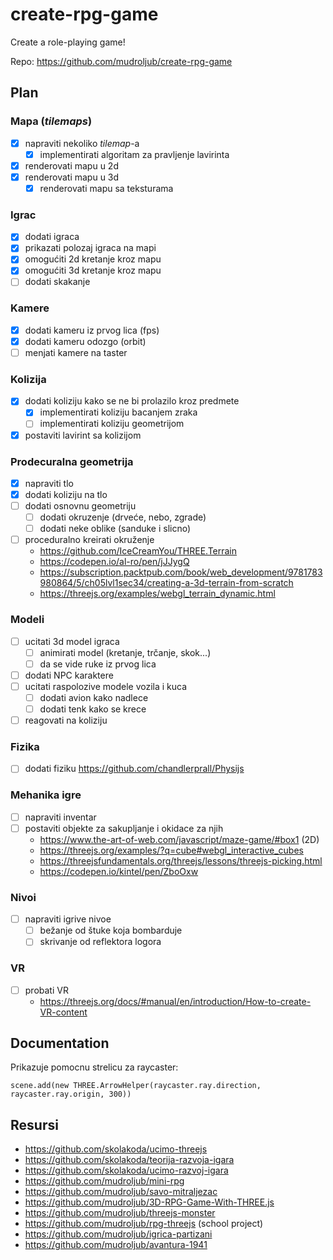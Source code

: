 # create-rpg-game

Create a role-playing game!

Repo: https://github.com/mudroljub/create-rpg-game

## Plan

### Mapa (*tilemaps*)

- [x] napraviti nekoliko *tilemap*-a
  - [x] implementirati algoritam za pravljenje lavirinta
- [x] renderovati mapu u 2d
- [x] renderovati mapu u 3d
  - [x] renderovati mapu sa teksturama

### Igrac

- [x] dodati igraca
- [x] prikazati polozaj igraca na mapi
- [x] omogućiti 2d kretanje kroz mapu
- [x] omogućiti 3d kretanje kroz mapu
- [ ] dodati skakanje

### Kamere

- [x] dodati kameru iz prvog lica (fps)
- [x] dodati kameru odozgo (orbit)
- [ ] menjati kamere na taster

### Kolizija

- [x] dodati koliziju kako se ne bi prolazilo kroz predmete
  - [x] implementirati koliziju bacanjem zraka
  - [ ] implementirati koliziju geometrijom
- [x] postaviti lavirint sa kolizijom

### Prodecuralna geometrija

- [x] napraviti tlo
- [x] dodati koliziju na tlo
- [ ] dodati osnovnu geometriju
  - [ ] dodati okruzenje (drveće, nebo, zgrade)
  - [ ] dodati neke oblike (sanduke i slicno)
- [ ] proceduralno kreirati okruženje
  - https://github.com/IceCreamYou/THREE.Terrain
  - https://codepen.io/al-ro/pen/jJJygQ
  - https://subscription.packtpub.com/book/web_development/9781783980864/5/ch05lvl1sec34/creating-a-3d-terrain-from-scratch
  - https://threejs.org/examples/webgl_terrain_dynamic.html

### Modeli

- [ ] ucitati 3d model igraca
  - [ ] animirati model (kretanje, trčanje, skok...)
  - [ ] da se vide ruke iz prvog lica
- [ ] dodati NPC karaktere
- [ ] ucitati raspolozive modele vozila i kuca
  - [ ] dodati avion kako nadlece
  - [ ] dodati tenk kako se krece
- [ ] reagovati na koliziju

### Fizika

- [ ] dodati fiziku https://github.com/chandlerprall/Physijs

### Mehanika igre

- [ ] napraviti inventar
- [ ] postaviti objekte za sakupljanje i okidace za njih
  - https://www.the-art-of-web.com/javascript/maze-game/#box1 (2D)
  - https://threejs.org/examples/?q=cube#webgl_interactive_cubes
  - https://threejsfundamentals.org/threejs/lessons/threejs-picking.html
  - https://codepen.io/kintel/pen/ZboOxw

### Nivoi

- [ ] napraviti igrive nivoe
  - [ ] bežanje od štuke koja bombarduje
  - [ ] skrivanje od reflektora logora

### VR

- [ ] probati VR
  - https://threejs.org/docs/#manual/en/introduction/How-to-create-VR-content

## Documentation

Prikazuje pomocnu strelicu za raycaster:

```
scene.add(new THREE.ArrowHelper(raycaster.ray.direction, raycaster.ray.origin, 300))
```

## Resursi

- https://github.com/skolakoda/ucimo-threejs
- https://github.com/skolakoda/teorija-razvoja-igara
- https://github.com/skolakoda/ucimo-razvoj-igara
- https://github.com/mudroljub/mini-rpg
- https://github.com/mudroljub/savo-mitraljezac
- https://github.com/mudroljub/3D-RPG-Game-With-THREE.js
- https://github.com/mudroljub/threejs-monster
- https://github.com/mudroljub/rpg-threejs (school project)
- https://github.com/mudroljub/igrica-partizani
- https://github.com/mudroljub/avantura-1941
